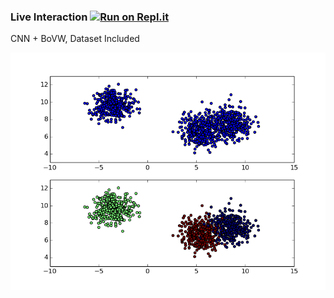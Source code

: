 ### Live Interaction [![Run on Repl.it](https://repl.it/badge/github/Grv-Singh/Bag-of-Covolutional-Features)](https://repl.it/github/Grv-Singh/Bag-of-Covolutional-Features)

CNN + BoVW, Dataset Included
<br>

![](https://raw.githubusercontent.com/Grv-Singh/Bag-of-Covolutional-Features/master_new/Bag-of-Visual-Words-Python-master/figure_1.png)